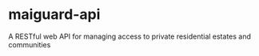 # maiguard-api
A RESTful web API for managing access to private residential estates and communities
